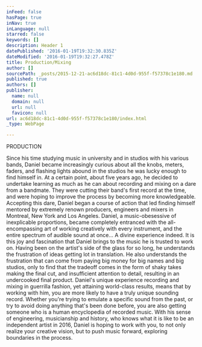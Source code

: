 ```yaml
---
inFeed: false
hasPage: true
inNav: true
inLanguage: null
starred: false
keywords: []
description: Header 1
datePublished: '2016-01-19T19:32:30.835Z'
dateModified: '2016-01-19T19:32:27.478Z'
title: Production/Mixing
author: []
sourcePath: _posts/2015-12-21-ac6d18dc-81c1-4d0d-955f-f57378c1e180.md
published: true
authors: []
publisher:
  name: null
  domain: null
  url: null
  favicon: null
url: ac6d18dc-81c1-4d0d-955f-f57378c1e180/index.html
_type: WebPage

---
```

PRODUCTION

Since his time studying music in university and in studios with his various bands, Daniel became increasingly curious about all the knobs, meters, faders, and flashing lights abound in the studios he was lucky enough to find himself in. At a certain point, about five years ago, he decided to undertake learning as much as he can about recording and mixing on a dare from a bandmate.  They were cutting their band's first record at the time, and were hoping to improve the process by becoming more knowledgeable.  Accepting this dare, Daniel began a course of action that led finding himself mentored by extremely renown producers, engineers and mixers in Montreal, New York and Los Angeles. Daniel, a music-obesessive of inexplicable proportions, became completely entranced with the all-encompassing art of working creatively with every instrument, and the entire spectrum of audible sound at once... A divine experience indeed.  It is this joy and fascination that Daniel brings to the music he is trusted to work on.  Having been on the artist's side of the glass for so long, he understands the frustration of ideas getting lot in translation.  He also understands the frustration that can come from paying big money for big names and big studios, only to find that the tradeoff comes in the form of shaky takes making the final cut, and insufficient attention to detail, resulting in an undercooked final product.  Daniel's unique experience recording and mixing in guerrilla fashion, yet attaining world-class results, means that by working with him, you are more likely to have a truly unique sounding record.  Whether you're trying to emulate a specific sound from the past, or try to avoid doing anything that's been done before, you are also getting someone who is a human encyclopedia of recorded music.  With his sense of engineering, musicianship and history, who knows what it is like to be an independent artist in 2016, Daniel is hoping to work with you, to not only realize your creative vision, but to push music forward, exploring boundaries in the process.